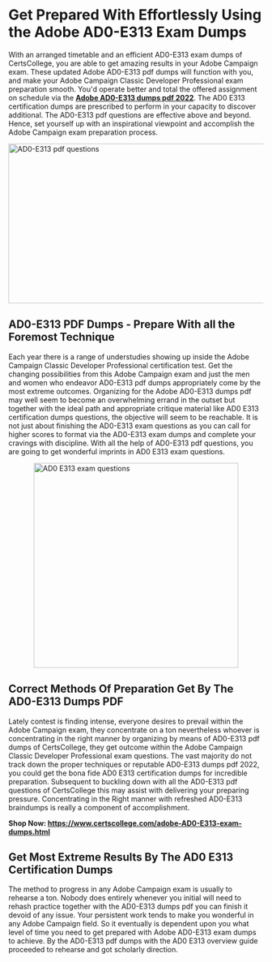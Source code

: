 <h1><strong>Get Prepared With Effortlessly Using the Adobe AD0-E313 Exam Dumps&nbsp;</strong></h1>
<p><span style="font-weight: 400;">With an arranged timetable and an efficient  AD0-E313 exam dumps of CertsCollege, you are able to get amazing results in your Adobe Campaign exam. These updated Adobe AD0-E313 pdf dumps will function with you, and make your Adobe Campaign Classic Developer Professional exam preparation smooth. You'd operate better and total the offered assignment on schedule via the <strong><a href="https://www.certscollege.com/adobe-AD0-E313-exam-dumps.html">Adobe AD0-E313 dumps pdf 2022</a></strong>. The AD0 E313 certification dumps are prescribed to perform in your capacity to discover additional. The  AD0-E313 pdf questions are effective above and beyond. Hence, set yourself up with an inspirational viewpoint and accomplish the Adobe Campaign exam preparation process.&nbsp;</span></p>
<p><span style="font-weight: 400;"><img style="display: block; margin-left: auto; margin-right: auto;" src="https://i.ibb.co/CPDK3ps/Yellow-and-Blue-Initiative-Blog-Banner.png" alt="AD0-E313 pdf questions" width="559" height="315" /></span></p>
<h2><strong>AD0-E313 PDF Dumps - Prepare With all the Foremost Technique</strong></h2>
<p><span style="font-weight: 400;">Each year there is a range of understudies showing up inside the Adobe Campaign Classic Developer Professional certification test. Get the changing possibilities from this Adobe Campaign exam and just the men and women who endeavor AD0-E313 pdf dumps appropriately come by the most extreme outcomes. Organizing for the Adobe AD0-E313 dumps pdf may well seem to become an overwhelming errand in the outset but together with the ideal path and appropriate critique material like AD0 E313 certification dumps questions, the objective will seem to be reachable. It is not just about finishing the AD0-E313 exam questions as you can call for higher scores to format via the AD0-E313 exam dumps and complete your cravings with discipline. With all the help of AD0-E313 pdf questions, you are going to get wonderful imprints in AD0 E313 exam questions.</span></p>
<p><span style="font-weight: 400;"><a href="https://tinyurl.com/5n98afzp"><img style="display: block; margin-left: auto; margin-right: auto;" src="https://i.ibb.co/9tMrhdY/Teacher-Appreciation-Invitation.png" alt="AD0 E313 exam questions " width="404" height="404" /></a></span></p>
<h2><strong>Correct Methods Of Preparation Get By The AD0-E313 Dumps PDF</strong></h2>
<p><span style="font-weight: 400;">Lately contest is finding intense, everyone desires to prevail within the Adobe Campaign exam, they concentrate on a ton nevertheless whoever is concentrating in the right manner by organizing by means of AD0-E313 pdf dumps of CertsCollege, they get outcome within the Adobe Campaign Classic Developer Professional exam questions. The vast majority do not track down the proper techniques or reputable AD0-E313 dumps pdf 2022, you could get the bona fide AD0 E313 certification dumps for incredible preparation. Subsequent to buckling down with all the  AD0-E313 pdf questions of CertsCollege this may assist with delivering your preparing pressure. Concentrating in the Right manner with refreshed AD0-E313 braindumps is really a component of accomplishment.</span></p>
<p><span style="font-weight: 400;"><strong>Shop Now: <a href="https://www.certscollege.com/adobe-AD0-E313-exam-dumps.html">https://www.certscollege.com/adobe-AD0-E313-exam-dumps.html</a></strong></span></p>
<h2><strong>Get Most Extreme Results By The AD0 E313 Certification Dumps</strong></h2>
<p><span style="font-weight: 400;">The method to progress in any Adobe Campaign exam is usually to rehearse a ton. Nobody does entirely whenever you initial will need to rehash practice together with the AD0-E313 dumps pdf you can finish it devoid of any issue. Your persistent work tends to make you wonderful in any Adobe Campaign field. So it eventually is dependent upon you what level of time you need to get prepared with Adobe AD0-E313 exam dumps to achieve. By the AD0-E313 pdf dumps with the AD0 E313 overview guide proceeded to rehearse and got scholarly direction.</span></p>
